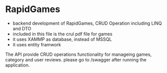 # RapidGames

* backend development of RapidGames, CRUD Operation including LINQ and DTO
* included in this file is the crul pdf file for games
* it uses XAMMP as database, instead of MSSQL
* it uses entity framwork

The API provide CRUD operations functionality for manageing games, category and user reviews.
please go to /swagger after running the application.
